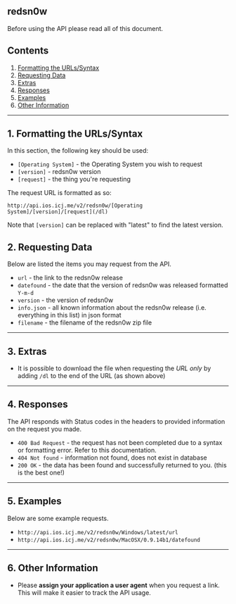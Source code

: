## redsn0w

Before using the API please read all of this document.

## Contents

1. [Formatting the URLs/Syntax](#formatting)
2. [Requesting Data](#requests)
3. [Extras](#extras)
4. [Responses](#responses)
5. [Examples](#examples)
6. [Other Information](#other)

---

## 1. Formatting the URLs/Syntax<a id="formatting"></a>

In this section, the following key should be used:

* `[Operating System]` - the Operating System you wish to request
* `[version]` - redsn0w version
* `[request]` - the thing you're requesting

The request URL is formatted as so:

`http://api.ios.icj.me/v2/redsn0w/[Operating System]/[version]/[request](/dl)`

Note that `[version]` can be replaced with "latest" to find the latest version.

## 2. Requesting Data<a id="requests"></a>

Below are listed the items you may request from the API.

* `url` - the link to the redsn0w release
* `datefound` - the date that the version of redsn0w was released formatted `Y-m-d`
* `version` - the version of redsn0w
* `info.json` - all known information about the redsn0w release (i.e. everything in this list) in json format
* `filename` - the filename of the redsn0w zip file

---

## 3. Extras<a id="extras"></a>

* It is possible to download the file when requesting the _URL only_ by adding `/dl` to the end of the URL (as shown above)

---

## 4. Responses<a id="responses"></a>

The API responds with Status codes in the headers to provided information on the request you made.

* `400 Bad Request` - the request has not been completed due to a syntax or formatting error. Refer to this documentation.
* `404 Not found` - information not found, does not exist in database
* `200 OK` - the data has been found and successfully returned to you. (this is the best one!)

--- 

## 5. Examples<a id="examples"></a>

Below are some example requests.

* `http://api.ios.icj.me/v2/redsn0w/Windows/latest/url`
* `http://api.ios.icj.me/v2/redsn0w/MacOSX/0.9.14b1/datefound`

---

## 6. Other Information<a id="other"></a>

* Please **assign your application a user agent** when you request a link. This will make it easier to track the API usage.

